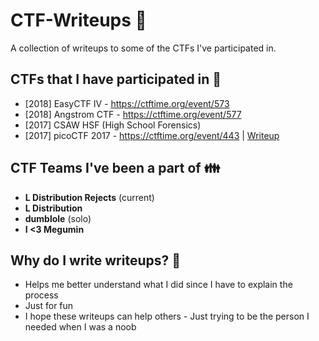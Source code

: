 # CTF-Writeups :checkered_flag:
A collection of writeups to some of the CTFs I've participated in.

## **CTFs that I have participated in :raising_hand:**
* [2018] EasyCTF IV - https://ctftime.org/event/573
* [2018] Angstrom CTF - https://ctftime.org/event/577
* [2017] CSAW HSF (High School Forensics)
* [2017] picoCTF 2017 - https://ctftime.org/event/443 | [Writeup](https://github.com/dumblole/CTF-Writeups/tree/master/picoCTF-2017#picoctf-2017 "picoCTF2017")


## **CTF Teams I've been a part of :family:**
* **L Distribution Rejects** (current)
* **L Distribution** 
* **dumblole** (solo)
* **I <3 Megumin**

## Why do I write writeups?  👏
* Helps me better understand what I did since I have to explain the process
* Just for fun
* I hope these writeups can help others - Just trying to be the person I needed when I was a noob
